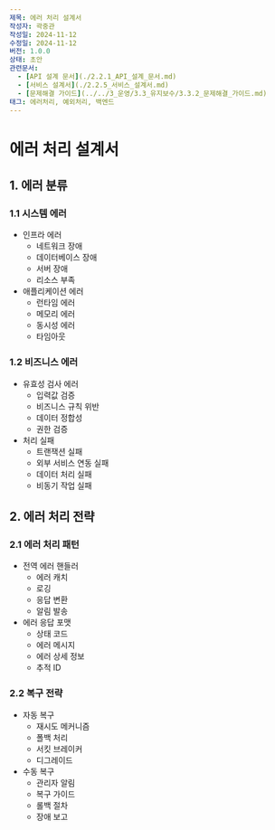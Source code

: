 ```yaml
---
제목: 에러 처리 설계서
작성자: 곽중관
작성일: 2024-11-12
수정일: 2024-11-12
버전: 1.0.0
상태: 초안
관련문서:
  - [API 설계 문서](./2.2.1_API_설계_문서.md)
  - [서비스 설계서](./2.2.5_서비스_설계서.md)
  - [문제해결 가이드](../../3_운영/3.3_유지보수/3.3.2_문제해결_가이드.md)
태그: 에러처리, 예외처리, 백엔드
---
```


# 에러 처리 설계서

## 1. 에러 분류

### 1.1 시스템 에러
- 인프라 에러
  - 네트워크 장애
  - 데이터베이스 장애
  - 서버 장애
  - 리소스 부족
- 애플리케이션 에러
  - 런타임 에러
  - 메모리 에러
  - 동시성 에러
  - 타임아웃

### 1.2 비즈니스 에러
- 유효성 검사 에러
  - 입력값 검증
  - 비즈니스 규칙 위반
  - 데이터 정합성
  - 권한 검증
- 처리 실패
  - 트랜잭션 실패
  - 외부 서비스 연동 실패
  - 데이터 처리 실패
  - 비동기 작업 실패

## 2. 에러 처리 전략

### 2.1 에러 처리 패턴
- 전역 에러 핸들러
  - 에러 캐치
  - 로깅
  - 응답 변환
  - 알림 발송
- 에러 응답 포맷
  - 상태 코드
  - 에러 메시지
  - 에러 상세 정보
  - 추적 ID

### 2.2 복구 전략
- 자동 복구
  - 재시도 메커니즘
  - 폴백 처리
  - 서킷 브레이커
  - 디그레이드
- 수동 복구
  - 관리자 알림
  - 복구 가이드
  - 롤백 절차
  - 장애 보고